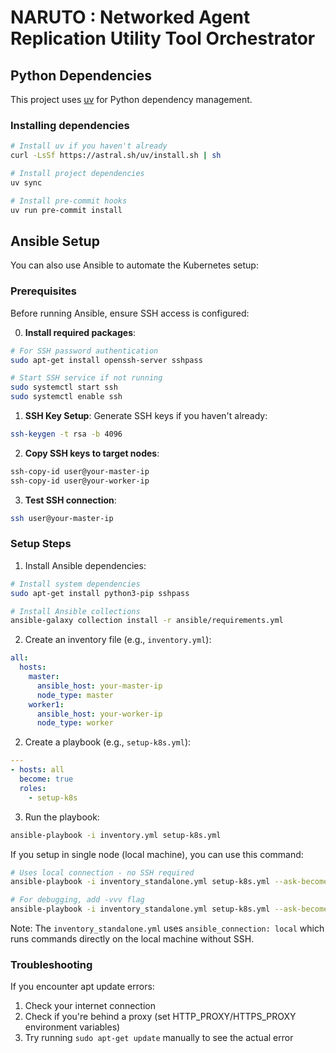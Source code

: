 # NARUTO : Networked Agent Replication Utility Tool Orchestrator

## Python Dependencies

This project uses [uv](https://github.com/astral-sh/uv) for Python dependency management.

### Installing dependencies

```bash
# Install uv if you haven't already
curl -LsSf https://astral.sh/uv/install.sh | sh

# Install project dependencies
uv sync

# Install pre-commit hooks
uv run pre-commit install
```

## Ansible Setup

You can also use Ansible to automate the Kubernetes setup:

### Prerequisites

Before running Ansible, ensure SSH access is configured:

0. **Install required packages**:
```bash
# For SSH password authentication
sudo apt-get install openssh-server sshpass

# Start SSH service if not running
sudo systemctl start ssh
sudo systemctl enable ssh
```

1. **SSH Key Setup**: Generate SSH keys if you haven't already:
```bash
ssh-keygen -t rsa -b 4096
```

2. **Copy SSH keys to target nodes**:
```bash
ssh-copy-id user@your-master-ip
ssh-copy-id user@your-worker-ip
```

3. **Test SSH connection**:
```bash
ssh user@your-master-ip
```

### Setup Steps

1. Install Ansible dependencies:
```bash
# Install system dependencies
sudo apt-get install python3-pip sshpass

# Install Ansible collections
ansible-galaxy collection install -r ansible/requirements.yml
```

2. Create an inventory file (e.g., `inventory.yml`):
```yaml
all:
  hosts:
    master:
      ansible_host: your-master-ip
      node_type: master
    worker1:
      ansible_host: your-worker-ip
      node_type: worker
```

2. Create a playbook (e.g., `setup-k8s.yml`):
```yaml
---
- hosts: all
  become: true
  roles:
    - setup-k8s
```

3. Run the playbook:
```bash
ansible-playbook -i inventory.yml setup-k8s.yml
```

If you setup in single node (local machine), you can use this command:

```bash
# Uses local connection - no SSH required
ansible-playbook -i inventory_standalone.yml setup-k8s.yml --ask-become-pass

# For debugging, add -vvv flag
ansible-playbook -i inventory_standalone.yml setup-k8s.yml --ask-become-pass -vvv
```

Note: The `inventory_standalone.yml` uses `ansible_connection: local` which runs commands directly on the local machine without SSH.

### Troubleshooting

If you encounter apt update errors:
1. Check your internet connection
2. Check if you're behind a proxy (set HTTP_PROXY/HTTPS_PROXY environment variables)
3. Try running `sudo apt-get update` manually to see the actual error
